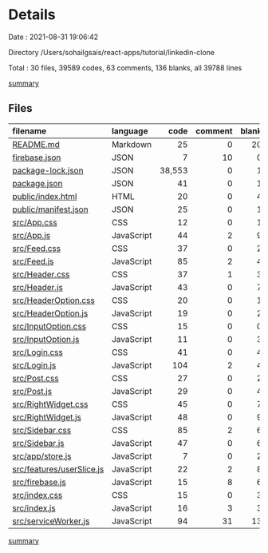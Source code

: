 # Details

Date : 2021-08-31 19:06:42

Directory /Users/sohailgsais/react-apps/tutorial/linkedin-clone

Total : 30 files,  39589 codes, 63 comments, 136 blanks, all 39788 lines

[summary](results.md)

## Files
| filename | language | code | comment | blank | total |
| :--- | :--- | ---: | ---: | ---: | ---: |
| [README.md](/README.md) | Markdown | 25 | 0 | 20 | 45 |
| [firebase.json](/firebase.json) | JSON | 7 | 10 | 0 | 17 |
| [package-lock.json](/package-lock.json) | JSON | 38,553 | 0 | 1 | 38,554 |
| [package.json](/package.json) | JSON | 41 | 0 | 1 | 42 |
| [public/index.html](/public/index.html) | HTML | 20 | 0 | 4 | 24 |
| [public/manifest.json](/public/manifest.json) | JSON | 25 | 0 | 1 | 26 |
| [src/App.css](/src/App.css) | CSS | 12 | 0 | 1 | 13 |
| [src/App.js](/src/App.js) | JavaScript | 44 | 2 | 9 | 55 |
| [src/Feed.css](/src/Feed.css) | CSS | 37 | 0 | 2 | 39 |
| [src/Feed.js](/src/Feed.js) | JavaScript | 85 | 2 | 4 | 91 |
| [src/Header.css](/src/Header.css) | CSS | 37 | 1 | 3 | 41 |
| [src/Header.js](/src/Header.js) | JavaScript | 43 | 0 | 7 | 50 |
| [src/HeaderOption.css](/src/HeaderOption.css) | CSS | 20 | 0 | 1 | 21 |
| [src/HeaderOption.js](/src/HeaderOption.js) | JavaScript | 19 | 0 | 2 | 21 |
| [src/InputOption.css](/src/InputOption.css) | CSS | 15 | 0 | 0 | 15 |
| [src/InputOption.js](/src/InputOption.js) | JavaScript | 11 | 0 | 3 | 14 |
| [src/Login.css](/src/Login.css) | CSS | 41 | 0 | 4 | 45 |
| [src/Login.js](/src/Login.js) | JavaScript | 104 | 2 | 4 | 110 |
| [src/Post.css](/src/Post.css) | CSS | 27 | 0 | 2 | 29 |
| [src/Post.js](/src/Post.js) | JavaScript | 29 | 0 | 4 | 33 |
| [src/RightWidget.css](/src/RightWidget.css) | CSS | 45 | 0 | 7 | 52 |
| [src/RightWidget.js](/src/RightWidget.js) | JavaScript | 48 | 0 | 9 | 57 |
| [src/Sidebar.css](/src/Sidebar.css) | CSS | 85 | 2 | 6 | 93 |
| [src/Sidebar.js](/src/Sidebar.js) | JavaScript | 47 | 0 | 6 | 53 |
| [src/app/store.js](/src/app/store.js) | JavaScript | 7 | 0 | 2 | 9 |
| [src/features/userSlice.js](/src/features/userSlice.js) | JavaScript | 22 | 2 | 8 | 32 |
| [src/firebase.js](/src/firebase.js) | JavaScript | 15 | 8 | 6 | 29 |
| [src/index.css](/src/index.css) | CSS | 15 | 0 | 3 | 18 |
| [src/index.js](/src/index.js) | JavaScript | 16 | 3 | 3 | 22 |
| [src/serviceWorker.js](/src/serviceWorker.js) | JavaScript | 94 | 31 | 13 | 138 |

[summary](results.md)